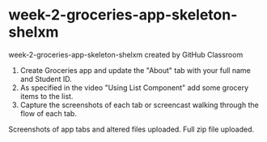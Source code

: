 # week-2-groceries-app-skeleton-shelxm
week-2-groceries-app-skeleton-shelxm created by GitHub Classroom

1) Create Groceries app and update the "About" tab with your full name and Student ID.
2) As specified in the video "Using List Component" add some grocery items to the list.
3) Capture the screenshots of each tab or screencast walking through the flow of each tab.

Screenshots of app tabs and altered files uploaded. Full zip file uploaded.
